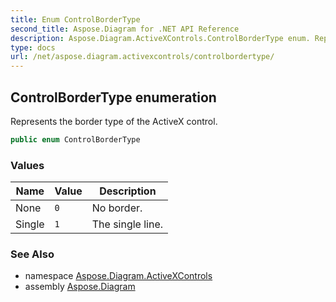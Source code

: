 ```yaml
---
title: Enum ControlBorderType
second_title: Aspose.Diagram for .NET API Reference
description: Aspose.Diagram.ActiveXControls.ControlBorderType enum. Represents the border type of the ActiveX control
type: docs
url: /net/aspose.diagram.activexcontrols/controlbordertype/
---
```

## ControlBorderType enumeration

Represents the border type of the ActiveX control.

```csharp
public enum ControlBorderType
```

### Values

| Name | Value | Description |
| --- | --- | --- |
| None | `0` | No border. |
| Single | `1` | The single line. |

### See Also

* namespace [Aspose.Diagram.ActiveXControls](../../aspose.diagram.activexcontrols/)
* assembly [Aspose.Diagram](../../)


